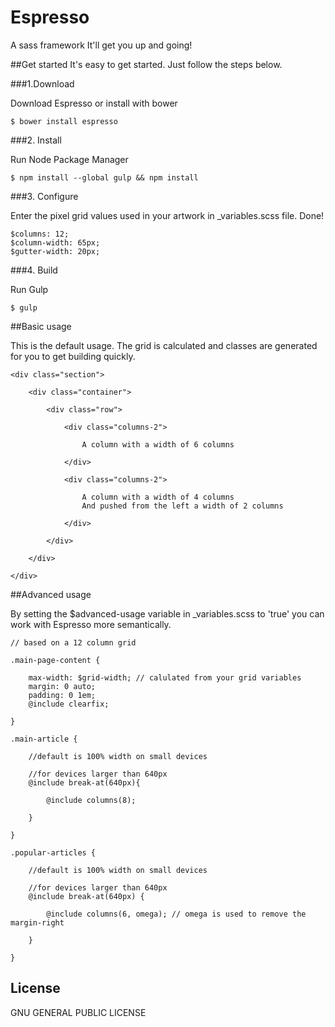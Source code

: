 # Espresso
A sass framework
It'll get you up and going!


##Get started
It's easy to get started. Just follow the steps below.


###1.Download

Download Espresso or install with bower

	$ bower install espresso


###2. Install

Run Node Package Manager

	$ npm install --global gulp && npm install


###3. Configure

Enter the pixel grid values used in your artwork in _variables.scss file. Done!

	$columns: 12;
    $column-width: 65px;
    $gutter-width: 20px;


###4. Build

Run Gulp

	$ gulp


##Basic usage

This is the default usage. The grid is calculated and classes are generated for you to get building quickly.

	<div class="section">

        <div class="container">

            <div class="row">

                <div class="columns-2">

                    A column with a width of 6 columns

                </div>

                <div class="columns-2">

                    A column with a width of 4 columns
                    And pushed from the left a width of 2 columns

                </div>

            </div>

        </div>

	</div>


##Advanced usage

By setting the $advanced-usage variable in _variables.scss to 'true' you can work with Espresso more semantically.

	// based on a 12 column grid

	.main-page-content {

	    max-width: $grid-width; // calulated from your grid variables
	    margin: 0 auto;
	    padding: 0 1em;
	    @include clearfix;

	}

	.main-article {

	    //default is 100% width on small devices

	    //for devices larger than 640px
	    @include break-at(640px){

	        @include columns(8);

	    }

	}

	.popular-articles {

	    //default is 100% width on small devices

	    //for devices larger than 640px
	    @include break-at(640px) {

	        @include columns(6, omega); // omega is used to remove the margin-right

	    }

	}




## License

GNU GENERAL PUBLIC LICENSE
